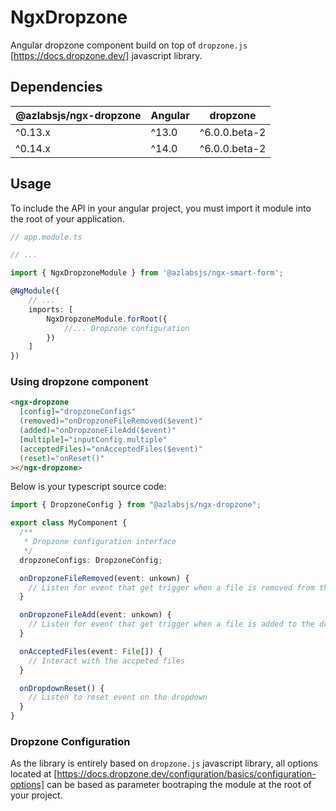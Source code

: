 # NgxDropzone

Angular dropzone component build on top of `dropzone.js` [https://docs.dropzone.dev/] javascript library.

## Dependencies

| @azlabsjs/ngx-dropzone | Angular | dropzone      |
| ---------------------- | ------- | ------------- |
| ^0.13.x                | ^13.0   | ^6.0.0.beta-2 |
| ^0.14.x                | ^14.0   | ^6.0.0.beta-2 |

## Usage

To include the API in your angular project, you must import it module into the root of your application.

```ts
// app.module.ts

// ...

import { NgxDropzoneModule } from '@azlabsjs/ngx-smart-form';

@NgModule({
    // ...
    imports: [
        NgxDropzoneModule.forRoot({
            //... Dropzone configuration
        })
    ]
})
```

### Using dropzone component

```html
<ngx-dropzone
  [config]="dropzoneConfigs"
  (removed)="onDropzoneFileRemoved($event)"
  (added)="onDropzoneFileAdd($event)"
  [multiple]="inputConfig.multiple"
  (acceptedFiles)="onAcceptedFiles($event)"
  (reset)="onReset()"
></ngx-dropzone>
```

Below is your typescript source code:

```ts
import { DropzoneConfig } from "@azlabsjs/ngx-dropzone";

export class MyComponent {
  /**
   * Dropzone configuration interface
   */
  dropzoneConfigs: DropzoneConfig;

  onDropzoneFileRemoved(event: unkown) {
    // Listen for event that get trigger when a file is removed from the dropzone
  }

  onDropzoneFileAdd(event: unkown) {
    // Listen for event that get trigger when a file is added to the dropzone
  }

  onAcceptedFiles(event: File[]) {
    // Interact with the accpeted files
  }

  onDropdownReset() {
    // Listen to reset event on the dropdown
  }
}
```

### Dropzone Configuration

As the library is entirely based on `dropzone.js` javascript library, all options located at [https://docs.dropzone.dev/configuration/basics/configuration-options] can be based as parameter bootraping the module at the root of your project.
